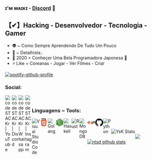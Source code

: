 ### ɪ'ᴍ ᴍᴀɪᴋɪ - [Discord][discord] 👋

## 【✔】Hacking - Desenvolvedor - Tecnologia - Gamer
- 👽 ~ Como Sempre Aprendendo De Tudo Um Pouco
- 👀 ~ Detalhista..
- 💎 2020 = Conheçer Uma Bela Programadora Japonesa 🤣
- ⚡ Like = Coreanas - Jogar - Ver Filmes - Criar

[![spotify-github-profile](https://spotify-github-profile.vercel.app/api/view?uid=fkkf4mwo7bywhmziuhe2mxarl&cover_image=true&theme=novatorem)](https://github.com/kittinan/spotify-github-profile)


### Social:

[<img align="left" alt="codeSTACKr | YouTube" width="22px" src="https://cdn.icon-icons.com/icons2/1584/PNG/512/3721679-youtube_108064.png" />][youtube]
[<img align="left" alt="codeSTACKr | Discord" width="22px" src="https://discord.com/assets/2c21aeda16de354ba5334551a883b481.png" />][discord]
[<img align="left" alt="codeSTACKr | Whatsapp" width="22px" src="https://cdn.discordapp.com/emojis/878664582393114634.png?v=1" />][Whatsapp]
[<img align="left" alt="codeSTACKr | Instagram" width="22px" src="https://upload.wikimedia.org/wikipedia/commons/thumb/a/a5/Instagram_icon.png/600px-Instagram_icon.png" />][instagram]

<br />

### Linguagens ~ Tools:

[<img align="left" alt="Visual Studio Code" width="26px" src="https://upload.wikimedia.org/wikipedia/commons/4/4b/Visual_Studio_Code_Insiders_1.36_icon.svg" />][webdevplaylist]
[<img align="left" alt="HTML5" width="26px" src="https://raw.githubusercontent.com/github/explore/80688e429a7d4ef2fca1e82350fe8e3517d3494d/topics/html/html.png" />][webdevplaylist]
[<img align="left" alt="Golang" width="26px" src="https://user-images.githubusercontent.com/3613230/41752586-476b0b24-7596-11e8-95fe-8fd3faa21e8a.png" />][webdevplaylist]
[<img align="left" alt="Node.js" width="26px" src="https://raw.githubusercontent.com/github/explore/80688e429a7d4ef2fca1e82350fe8e3517d3494d/topics/nodejs/nodejs.png" />][webdevplaylist]
[<img align="left" alt="Haskell" width="26px" src="https://image.flaticon.com/icons/png/512/919/919850.png" />][webdevplaylist]
[<img align="left" alt="Rust" width="26px" src="https://www.rust-lang.org/logos/rust-logo-512x512.png" />][webdevplaylist]
[<img align="left" alt="MongoDB" width="26px" src="https://www.pngkey.com/png/full/383-3838923_open-mongodb-icon.png" />][webdevplaylist]
[<img align="left" alt="Git" width="26px" src="https://raw.githubusercontent.com/github/explore/80688e429a7d4ef2fca1e82350fe8e3517d3494d/topics/git/git.png" />][webdevplaylist]
[<img align="left" alt="GitHub" width="26px" src="https://raw.githubusercontent.com/github/explore/78df643247d429f6cc873026c0622819ad797942/topics/github/github.png" />][webdevplaylist]
[<img align="left" alt="Python" width="26px" src="https://upload.wikimedia.org/wikipedia/commons/c/c3/Python-logo-notext.svg" />][webdevplaylist]

<br />
<br />

<img align="left" alt="YsK Stats" src="https://github-readme-stats.vercel.app/api?username=UserWhare&show_icons=true&hide_border=true" />

<img align="center" src="https://github-readme-stats.vercel.app/api?username=ntsd&show_icons=true&theme=blue-green&hide_title=true&line_height=26" />&nbsp;<a href="https://spotify-github-profile.vercel.app/api/view.svg?uid=21upe2xfqu73mfjaknb3ci4iq&redirect=true"><img align="center" src="https://spotify-github-profile.vercel.app/api/view.svg?uid=21upe2xfqu73mfjaknb3ci4iq&cover_image=false&theme=default" alt="ntsd github stats" /></a>

[discord]: https://discord.gg/vPQv2EJpBA
[youtube]: https://www.youtube.com/channel/UCMJqwEZTyCAIt-vtTZ0QgXQ?view_as=subscriber
[Whatsapp]: https://wa.me/message/2C2AT3EHOZNQK1
[instagram]: https://instagram.com/yusuke.sauro
[webdevplaylist]: https://youtu.be/-wuc6XAyHZI

